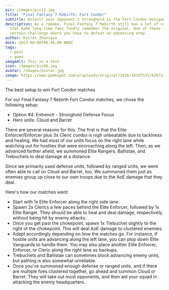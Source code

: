 ```yaml
---
pic: /images/pic11.jpg
title: "Final Fantasy 7 Rebirth: Fort Condor"
subtitle: Assault your opponent's stronghold in the Fort Condor minigame
description: As a remake, Final Fantasy 7 Rebirth still has a lot of callbacks
  that make long-time fans fondly remember the original. One of those is a
  certain challenge where you have to defeat an advancing army.
author: Kairat Zhansaya
date: 2023-08-08T06:46:00.000Z
tags:
  - post
  - game
imageAlt: This is a test
icon: /images/pic06.jpg
avatar: /images/avatar.jpg
image: https://www.gamespot.com/a/uploads/original/1816/18167535/4267415-final-fantasy-7-rebirth-fort-condor-junon-protorelic-guide-5a.jpg
---
```

The best setup to win Fort Condor matches

For our Final Fantasy 7 Rebirth Fort Condor matches, we chose the following setup:



* Option #4: Entrench - Stronghold Defense Focus
* Hero units: Cloud and Barret

There are several reasons for this. The first is that the Elite Enforcer/Enforcer plus 3x Cleric combo is nigh unbeatable due to tackiness and healing. We had most of our units focus on the right lane while watching out for hostiles that were encroaching along the left. Then, as we advanced farther afield, we summoned Elite Rangers, Ballistae, and Trebuchets to deal damage at a distance.

Since we primarily used defense units, followed by ranged units, we were often able to call on Cloud and Barret, too. We summoned them just as enemies group up close to our own troops due to the AoE damage that they deal.

Here's how our matches went:

* Start with 1x Elite Enforcer along the right side lane.
* Spawn 2x Clerics a few paces behind the Elite Enforcer, followed by 1x Elite Ranger. They should be able to heal and deal damage, respectively, without being hit by enemy attacks.
* Once you get past the chokepoint, spawn 1x Trebuchet slightly to the right of the chokepoint. This will deal AoE damage to clustered enemies.
* Adapt accordingly depending on how the matches go. For instance, if hostile units are advancing along the left lane, you can plop down Elite Vanguards to handle them. You may also place another Elite Enforcer, Enforcer, or Cleric along the right lane as backups.
* Trebuchets and Ballistae can sometimes block advancing enemy units, but pathing is also somewhat unreliable.
* Once you've summoned enough defense or ranged units, and if there are multiple foes clustered together, go ahead and summon Cloud or Barret. They will take out most opponents, and then aid your squad in attacking the enemy headquarters.
